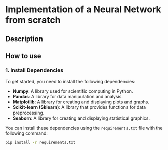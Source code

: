 # Implementation of a Neural Network from scratch

## Description

## How to use
### 1. Install Dependencies
To get started, you need to install the following dependencies:

- **Numpy**: A library used for scientific computing in Python.
- **Pandas**: A library for data manipulation and analysis.
- **Matplotlib**: A library for creating and displaying plots and graphs.
- **Scikit-learn (Sklearn)**: A library that provides functions for data preprocessing.
- **Seaborn**: A library for creating and displaying statistical graphics.
  
You can install these dependencies using the `requirements.txt` file with the following command:

```bash
pip install -r requirements.txt


